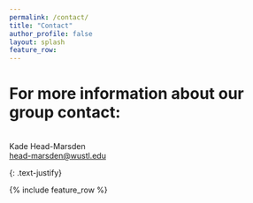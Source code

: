 ```yaml
---
permalink: /contact/
title: "Contact"
author_profile: false
layout: splash
feature_row:
---
```


# For more information about our group contact:  

<div class="column selected-category-label small-7 medium-9">
   <div id="category" class="label-category">
     <br> Kade Head-Marsden
     <br> <a href = "mailto: head-marsden@wustl.edu">head-marsden@wustl.edu</a>
</div>


{: .text-justify}

{% include feature_row %}
